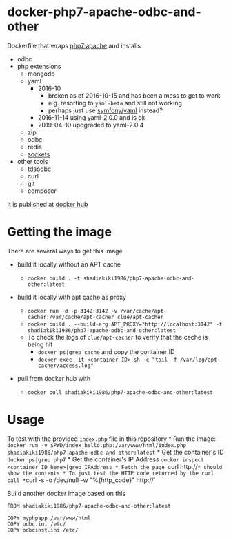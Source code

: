 # docker-php7-apache-odbc-and-other
Dockerfile that wraps [php7:apache](https://hub.docker.com/_/php/) and installs

* odbc
* php extensions
    * mongodb
    * yaml
        * 2016-10
            * broken as of 2016-10-15 and has been a mess to get to work
            * e.g. resorting to `yaml-beta` and still not working
            * perhaps just use [symfony/yaml](https://github.com/symfony/yaml) instead?
        * 2016-11-14 using yaml-2.0.0 and is ok
        * 2019-04-10 updgraded to yaml-2.0.4
    * zip
    * odbc
    * redis
    * [sockets](http://php.net/manual/en/book.sockets.php)
* other tools
    * tdsodbc
    * curl
    * git
    * composer

It is published at [docker hub](https://hub.docker.com/r/shadiakiki1986/php7-apache-odbc-and-other/)


# Getting the image

There are several ways to get this image

* build it locally without an APT cache
    * `docker build . -t shadiakiki1986/php7-apache-odbc-and-other:latest`

* build it locally with apt cache as proxy
    * `docker run -d -p 3142:3142 -v /var/cache/apt-cacher:/var/cache/apt-cacher clue/apt-cacher`
    * `docker build . --build-arg APT_PROXY="http://localhost:3142" -t shadiakiki1986/php7-apache-odbc-and-other:latest`
    * To check the logs of `clue/apt-cacher` to verify that the cache is being hit
        - `docker ps|grep cache` and copy the container ID
        - `docker exec -it <container ID> sh -c "tail -f /var/log/apt-cacher/access.log"`

* pull from docker hub with
    * `docker pull shadiakiki1986/php7-apache-odbc-and-other:latest`


# Usage

To test with the provided `index.php` file in this repository
    * Run the image: `docker run -v $PWD/index_hello.php:/var/www/html/index.php shadiakiki1986/php7-apache-odbc-and-other:latest`
    * Get the container's ID `docker ps|grep php7`
    * Get the container's IP Address `docker inspect <container ID here>|grep IPAddress
    * Fetch the page `curl http://<ip address>`
        * should show the contents
    * To just test the HTTP code returned by the curl call
        * `curl -s -o /dev/null -w "%{http_code}"  http://<ip address>`


Build another docker image based on this

```
FROM shadiakiki1986/php7-apache-odbc-and-other:latest

COPY myphpapp /var/www/html
COPY odbc.ini /etc/
COPY odbcinst.ini /etc/
```
